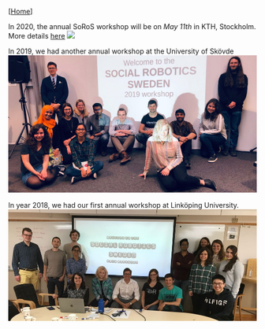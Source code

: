 [[Home](index.html)]

In 2020, the annual SoRoS workshop will be on *May 11th* in KTH, Stockholm.
More details [here](index.html)
![](meeting-KTH.jpg)

In 2019, we had another annual workshop at the University of Skövde
![](meeting-2019.jpg)

In year 2018, we had our first annual workshop at Linköping University.
![](meeting-2018.jpg)
